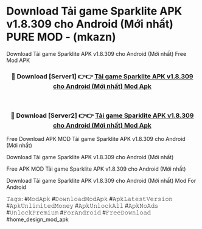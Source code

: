 # Download Tải game Sparklite APK v1.8.309 cho Android (Mới nhất) PURE MOD - (mkazn)
Download Tải game Sparklite APK v1.8.309 cho Android (Mới nhất) Free Mod APK

<div align="center">
<h3>🔴 Download [Server1] 👉👉 <a href="https://apk-comot.site?title=Tải_game_Sparklite_APK_v1.8.309_cho_Android_(Mới_nhất)">Tải game Sparklite APK v1.8.309 cho Android (Mới nhất) Mod Apk</a></h3><br>

<h3>🔴 Download [Server2] 👉👉 <a href="https://apk-comot.site?title=Tải_game_Sparklite_APK_v1.8.309_cho_Android_(Mới_nhất)">Tải game Sparklite APK v1.8.309 cho Android (Mới nhất) Mod Apk</a></h3>
</div>


Free Download APK MOD Tải game Sparklite APK v1.8.309 cho Android (Mới nhất)

Download Tải game Sparklite APK v1.8.309 cho Android (Mới nhất) 

Free APK MOD Tải game Sparklite APK v1.8.309 cho Android (Mới nhất) 

Download Tải game Sparklite APK v1.8.309 cho Android (Mới nhất) Mod For Android

𝚃𝚊𝚐𝚜: #𝙼𝚘𝚍𝙰𝚙𝚔 #𝙳𝚘𝚠𝚗𝚕𝚘𝚊𝚍𝙼𝚘𝚍𝙰𝚙𝚔 #𝙰𝚙𝚔𝙻𝚊𝚝𝚎𝚜𝚝𝚅𝚎𝚛𝚜𝚒𝚘𝚗 #𝙰𝚙𝚔𝚄𝚗𝚕𝚒𝚖𝚒𝚝𝚎𝚍𝙼𝚘𝚗𝚎𝚢 #𝙰𝚙𝚔𝚄𝚗𝚕𝚘𝚌𝚔𝙰𝚕𝚕 #𝙰𝚙𝚔𝙽𝚘𝙰𝚍𝚜 #𝚄𝚗𝚕𝚘𝚌𝚔𝙿𝚛𝚎𝚖𝚒𝚞𝚖 #𝙵𝚘𝚛𝙰𝚗𝚍𝚛𝚘𝚒𝚍 #𝙵𝚛𝚎𝚎𝙳𝚘𝚠𝚗𝚕𝚘𝚊𝚍 #home_design_mod_apk